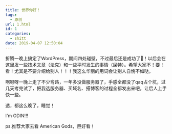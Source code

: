 ```yaml
---
title: 世界你好！
tags:
  - 原创
url: 1.html
id: 1
categories:
  - shitt
date: 2019-04-07 12:50:04
---
```


折腾一晚上搞定了WordPress，期间四处碰壁，不过最后还是成功了🎉！以后会在这里发一些技术文章（法克）和一些平时发生的事情（屎特）。希望大家不！要！看！尤其是不要介绍给别人！！！我这么华丽的用词会让别人自愧不如哒。

啊呀呀一晚上走了不少弯路，一年多没做服务器了，手感全都没了qaq占个坑，过几天考完试了，把我选服务器、买域名、搭博客的过程全都发出来吧，让后人上手快一些。

透，都这么晚了，睡觉！

I'm ODIN!!!

ps.推荐大家去看 American Gods，巨好看！